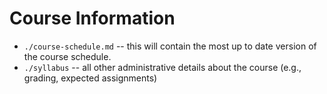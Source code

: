 # Course Information
* `./course-schedule.md` -- this will contain the most up to date version of the course schedule.
* `./syllabus` -- all other administrative details about the course (e.g., grading, expected assignments)
